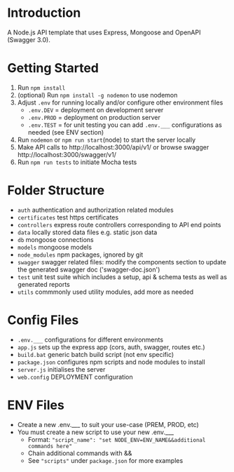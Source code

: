 # Introduction 
A Node.js API template that uses Express, Mongoose and OpenAPI (Swagger 3.0).

# Getting Started
1.	Run `npm install`
2.  (optional) Run `npm install -g nodemon` to use nodemon
3.	Adjust `.env` for running locally and/or configure other environment files
    - `.env.DEV` = deployment on development server
    - `.env.PROD` = deployment on production server
    - `.env.TEST` = for unit testing
    you can add `.env.___` configurations as needed (see ENV section)
4.	Run `nodemon` or `npm run start`(node) to start the server locally
5.	Make API calls to http://localhost:3000/api/v1/ or browse swagger http://localhost:3000/swagger/v1/
6.  Run `npm run tests` to initiate Mocha tests

# Folder Structure
- `auth` authentication and authorization related modules
- `certificates` test https certificates
- `controllers` express route controllers corresponding to API end points
- `data` locally stored data files e.g. static json data
- `db` mongoose connections
- `models` mongoose models
- `node_modules` npm packages, ignored by git
- `swagger` swagger related files: modify the components section to update the generated swagger doc ('swagger-doc.json')
- `test` unit test suite which includes a setup, api & schema tests as well as generated reports
- `utils` commmonly used utility modules, add more as needed

# Config Files
- `.env.___` configurations for different environments
- `app.js` sets up the express app (cors, auth, swagger, routes etc.)
- `build.bat` generic batch build script (not env specific)
- `package.json` configures npm scripts and node modules to install
- `server.js` initialises the server
- `web.config` DEPLOYMENT configuration

# ENV Files
- Create a new .env.___ to suit your use-case (PREM, PROD, etc)
- You must create a new script to use your new .env.___ 
    - Format: `"script_name": "set NODE_ENV=ENV_NAME&&additional commands here"`
    - Chain additional commands with &&
    - See `"scripts"` under `package.json` for more examples 
